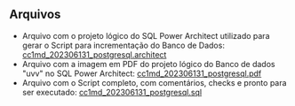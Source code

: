 ## Arquivos
* Arquivo com o projeto lógico do SQL Power Architect utilizado para gerar o Script para incrementação do Banco de Dados: [cc1md_202306131_postgresql.architect](https://github.com/HenriqueOrlette/uvv_bd1_cc1md/blob/main/pset1/cc1md_202306131_postgresql.architect)
* Arquivo com a imagem em PDF do projeto lógico do Banco de dados "uvv" no SQL Power Architect: [cc1md_202306131_postgresql.pdf](https://github.com/HenriqueOrlette/uvv_bd1_cc1md/blob/main/pset1/cc1md_202306131_postgresql.pdf)
* Arquivo com o Script completo, com comentários, checks e pronto para ser executado: [cc1md_202306131_postgresql.sql](https://github.com/HenriqueOrlette/uvv_bd1_cc1md/blob/main/pset1/cc1md_202306131_postgresql.sql)
